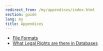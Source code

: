 ```yaml
---
redirect_from: /my/appendices/index.html
section: guide
lang: my
title: Appendices
---
```


-   [File Formats](http://opendatahandbook.org/guide/en/appendices/file-formats)
-   [What Legal Rights are there in Databases](http://opendatahandbook.org/guide/en/appendices/what-legal-ip-rights-are-there-in-databases/)
